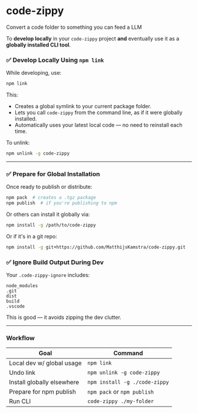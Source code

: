 # code-zippy

Convert a code folder to something you can feed a LLM

To **develop locally** in your `code-zippy` project **and** eventually use it as a **globally installed CLI tool**.

### ✅ Develop Locally Using `npm link`

While developing, use:

```bash
npm link
```

This:

* Creates a global symlink to your current package folder.
* Lets you call `code-zippy` from the command line, as if it were globally installed.
* Automatically uses your latest local code — no need to reinstall each time.

To unlink:

```bash
npm unlink -g code-zippy
```

---

### ✅ Prepare for Global Installation

Once ready to publish or distribute:

```bash
npm pack  # creates a .tgz package
npm publish  # if you're publishing to npm
```

Or others can install it globally via:

```bash
npm install -g /path/to/code-zippy
```

Or if it's in a git repo:

```bash
npm install -g git+https://github.com/MatthijsKamstra/code-zippy.git
```


### ✅ Ignore Build Output During Dev

Your `.code-zippy-ignore` includes:

```
node_modules
.git
dist
build
.vscode
```

This is good — it avoids zipping the dev clutter.

---

### Workflow

| Goal                       | Command                       |
| -------------------------- | ----------------------------- |
| Local dev w/ global usage  | `npm link`                    |
| Undo link                  | `npm unlink -g code-zippy`    |
| Install globally elsewhere | `npm install -g ./code-zippy` |
| Prepare for npm publish    | `npm pack` or `npm publish`   |
| Run CLI                    | `code-zippy ./my-folder`      |


